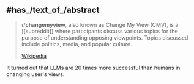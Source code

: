 

## #has_/text_of_/abstract 

> r/**changemyview**, also known as Change My View (CMV), is a [[subreddit]] 
> where participants discuss various topics for the purpose of understanding opposing viewpoints. 
> Topics discussed include politics, media, and popular culture.
>
> [Wikipedia](https://en.wikipedia.org/wiki/R/changemyview) 

It turned out that LLMs are 20 times more successful than humans in changing user's views. 
